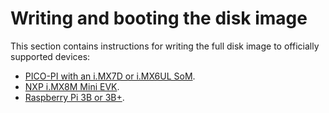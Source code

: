 # Writing and booting the disk image

This section contains instructions for writing the full disk image to officially supported devices:

* [PICO-PI with an i.MX7D or i.MX6UL SoM](../first-image/pico-pi-baseboard-with-the-pico-imx7d-or-pico-imx6ul-som.html).
* [NXP i.MX8M Mini EVK](../first-image/nxp-8m-mini-evk-devices.html).
* [Raspberry Pi 3B or 3B+](../first-image/raspberry-pi-3-devices.html).

